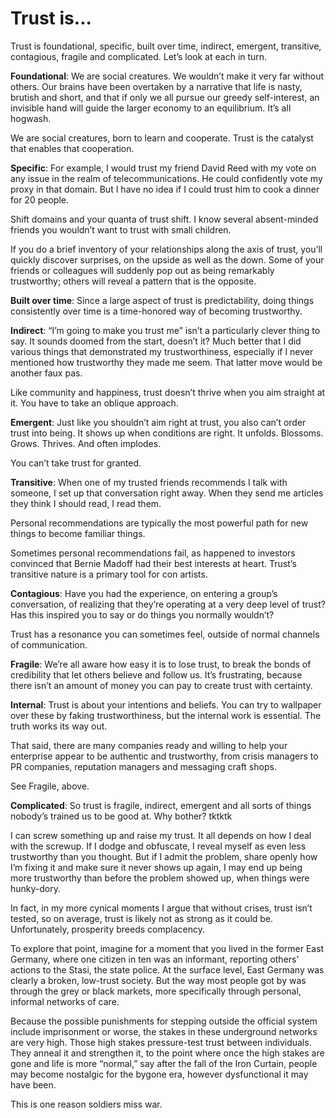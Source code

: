 # Trust is...

Trust is foundational, specific, built over time, indirect, emergent, transitive, contagious, fragile and complicated. Let’s look at each in turn. 

**Foundational**: We are social creatures. We wouldn’t make it very far without others. Our brains have been overtaken by a narrative that life is nasty, brutish and short, and that if only we all pursue our greedy self-interest, an invisible hand will guide the larger economy to an equilibrium. It’s all hogwash. 

We are social creatures, born to learn and cooperate. Trust is the catalyst that enables that cooperation. 

**Specific**: For example, I would trust my friend David Reed with my vote on any issue in the realm of telecommunications. He could confidently vote my proxy in that domain. But I have no idea if I could trust him to cook a dinner for 20 people. 

Shift domains and your quanta of trust shift. I know several absent-minded friends you wouldn’t want to trust with small children. 

If you do a brief inventory of your relationships along the axis of trust, you’ll quickly discover surprises, on the upside as well as the down. Some of your friends or colleagues will suddenly pop out as being remarkably trustworthy; others will reveal a pattern that is the opposite.

**Built over time**: Since a large aspect of trust is predictability, doing things consistently over time is a time-honored way of becoming trustworthy. 

**Indirect**: “I’m going to make you trust me” isn’t a particularly clever thing to say. It sounds doomed from the start, doesn’t it? Much better that I did various things that demonstrated my trustworthiness, especially if I never mentioned how trustworthy they made me seem. That latter move would be another faux pas. 

Like community and happiness, trust doesn’t thrive when you aim straight at it. You have to take an oblique approach. 

**Emergent**: Just like you shouldn’t aim right at trust, you also can’t order trust into being. It shows up when conditions are right. It unfolds. Blossoms. Grows. Thrives. And often implodes. 

You can’t take trust for granted.

**Transitive**: When one of my trusted friends recommends I talk with someone, I set up that conversation right away. When they send me articles they think I should read, I read them. 

Personal recommendations are typically the most powerful path for new things to become familiar things. 

Sometimes personal recommendations fail, as happened to investors convinced that Bernie Madoff had their best interests at heart. Trust’s transitive nature is a primary tool for con artists. 

**Contagious**: Have you had the experience, on entering a group’s conversation, of realizing that they’re operating at a very deep level of trust? Has this inspired you to say or do things you normally wouldn’t? 

Trust has a resonance you can sometimes feel, outside of normal channels of communication.

**Fragile**: We’re all aware how easy it is to lose trust, to break the bonds of credibility that let others believe and follow us. It’s frustrating, because there isn’t an amount of money you can pay to create trust with certainty. 

**Internal**: Trust is about your intentions and beliefs. You can try to wallpaper over these by faking trustworthiness, but the internal work is essential. The truth works its way out. 

That said, there are many companies ready and willing to help your enterprise appear to be authentic and trustworthy, from crisis managers to PR companies, reputation managers and messaging craft shops. 

See Fragile, above.

**Complicated**: So trust is fragile, indirect, emergent and all sorts of things nobody’s trained us to be good at. Why bother? tktktk

I can screw something up and raise my trust. It all depends on how I deal with the screwup. If I dodge and obfuscate, I reveal myself as even less trustworthy than you thought. But if I admit the problem, share openly how I’m fixing it and make sure it never shows up again, I may end up being more trustworthy than before the problem showed up, when things were hunky-dory. 

In fact, in my more cynical moments I argue that without crises, trust isn’t tested, so on average, trust is likely not as strong as it could be. Unfortunately, prosperity breeds complacency.

To explore that point, imagine for a moment that you lived in the former East Germany, where one citizen in ten was an informant, reporting others’ actions to the Stasi, the state police. At the surface level, East Germany was clearly a broken, low-trust society. But the way most people got by was through the grey or black markets, more specifically through personal, informal networks of care. 

Because the possible punishments for stepping outside the official system include imprisonment or worse, the stakes in these underground networks are very high. Those high stakes pressure-test trust between individuals. They anneal it and strengthen it, to the point where once the high stakes are gone and life is more “normal,” say after the fall of the Iron Curtain, people may become nostalgic for the bygone era, however dysfunctional it may have been. 

This is one reason soldiers miss war.
